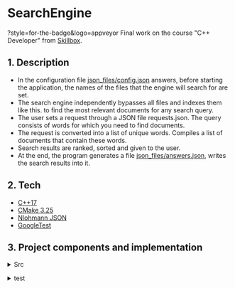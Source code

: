 # SearchEngine
?style=for-the-badge&logo=appveyor
Final work on the course "C++ Developer" from [Skillbox](https://skillbox.ru).
## 1. Description
+ In the configuration file [json_files/config.json](https://github.com/DanyaReFl/SearchEngine/blob/master/json_files/config.json) answers, before starting the application, the names of the files that the engine will search for are set.
+ The search engine independently bypasses all files and indexes them like this. to find the most relevant documents for any search query.
+ The user sets a request through a JSON file requests.json. The query consists of words for which you need to find documents.
+ The request is converted into a list of unique words. Compiles a list of documents that contain these words.
+ Search results are ranked, sorted and given to the user.
+ At the end, the program generates a file [json_files/answers.json](https://github.com/DanyaReFl/SearchEngine/blob/master/json_files/answers.json), writes the search results into it.
## 2. Tech
+ [C++17](https://en.cppreference.com/w/cpp/17)
+ [CMake 3.25](https://cmake.org/cmake/help/latest/release/3.25.html)
+ [Nlohmann JSON](https://github.com/nlohmann/json)
+ [GoogleTest](https://github.com/google/googletest)
## 3. Project components and implementation
</b></details>
<details>
<summary>Src</summary><br><b>
В папке /Src собраны реализации следующих сервисных классов:

ConverterJSON - выполняет следующие функции:

считывает данные из JSON,
обрабатывает данные из формата JSON,
формирует ответы в формате JSON,
использует Open Source JSON for Modern C++ Library Copyright © 2013-2022 Niels Lohmann
В работе используются следующие файлы (тестовые варианты представлены в /JSON...):

config.json (шаблон)
{
  "config": 
    {
      "name": "SkillboxSearchEngine",
      "version": "1.0.1",
      "max_responses": 5
      },
  "files":
    [
      "resources/file001.txt",
      "resources/file002.txt",
      "resources/file003.txt",
      "resources/file004.txt"
      ]
  }
ОГРАНИЧЕНИЯ! Наличие полей обязательно. Контроль совпадения версий config.json и проекта. Содержимое - каждый текстовый файл состоит не более чем из 1.000 слов, с не более чем 100 символами в каждом слове. Программа обрабатывает соответствующие исключения. Расположение файла - каталог с .exe

requests.json (шаблон)
{
  "requests":
    [
      "some words..",
      "some words..",
      "some words..",
      "some words.."
      ]
  }
ОГРАНИЧЕНИЯ! Наличие полей обязательно. Содержимое - не более чем 1.000 запросов, с не более чем 10 словами в запросе. Программа обрабатывает соответствующие исключения. Расположение файла - каталог с .exe

answers.json (шаблон)
{
  "answers":
  {
    "request0001":
      {
        "relevance":
          {
            "result": "true"
             },
          [
            "docid: 0, rank: 1.000000",
            "docid: 1, rank: 0.500000",
            "docid: 2, rank: 0.250000",
            "docid: 3, rank: 0.250000",
            "docid: 4, rank: 0.250000"
            ], 
        },
    "request0002":
      {
        "result": "true"
        },
      [
        "docid: 0, “rank: 0.769"
        ]
        },
    "request0003":
      {
        "result": "false"
        }
  }
При формировании структуры файла (режим перезапись) используются следующие принципы: отсутствие документов релевантных запросу - ["request0003"], при наличии только одного релевантного документа - ["request0002"], наличие множества релевантных документов - ["request0001"]. Расположение файла - каталог с .exe.

InvertedIndex - выполняет следующие функции:

получает, подготоваливает и хранит базу текстовых документов,
индексирует документы, заполняет и хранит базу поисковых индексов документов,
получает клиентский запрос (отдельное слово) и возвращает список индексов для каждого документа.
SearchServer - выполняет следующие функции:

получает и подготавливает массив клиентских запросов,
используя экземпляр InvertedIndex формирует и возращает ранжированный массив релевантных документов.
/Tests/...
В папке /Tests сформированы модульные тесты Tests.cpp, использован Google Testing and Mocking Framework с подключением по URL из GitHub.
</b></details>

</b></details>
<details>
<summary>test</summary><br><b>
В папке [/test]{https://github.com/DanyaReFl/SearchEngine/tree/master/test} сформированы модульные тесты Tests.cpp, использован Google Testing and Mocking Framework с подключением по URL из GitHub. 
</b></details>
